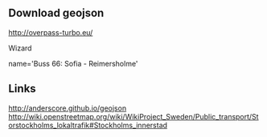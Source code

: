 ## Download geojson 

http://overpass-turbo.eu/

Wizard

name='Buss 66: Sofia - Reimersholme'


## Links

http://anderscore.github.io/geojson
http://wiki.openstreetmap.org/wiki/WikiProject_Sweden/Public_transport/Storstockholms_lokaltrafik#Stockholms_innerstad
